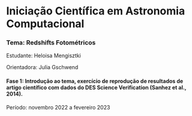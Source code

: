 # Iniciação Científica em Astronomia Computacional

### Tema: Redshifts Fotométricos 

Estudante: Heloisa Mengisztki

Orientadora: Julia Gschwend 

#### Fase 1: Introdução ao tema, exercício de reprodução de resultados de artigo científico com dados do DES Science Verification (Sanhez et al., 2014).

Período: novembro 2022 a fevereiro 2023 

